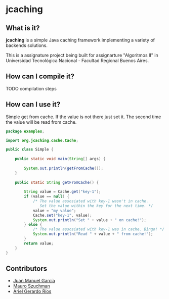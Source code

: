 jcaching
========

What is it?
-----------

**jcaching** is a simple Java caching framework implementing a variety of
backends solutions.

This is a assignature project being built for assignarture "Algoritmos II" in
Universidad Tecnológica Nacional - Facultad Regional Buenos Aires.

How can I compile it?
---------------------

TODO compilation steps

How can I use it?
-----------------

Simple get from cache. If the value is not there just set it. The second time the value will be read from cache.

```java
package examples;

import org.jcaching.cache.Cache;

public class Simple {
	
	public static void main(String[] args) {
		
		System.out.println(getFromCache());
	}
	
	public static String getFromCache() {
		
		String value = Cache.get("key-1");
		if (value == null) {
			/* The value assosiated with key-1 wasn't in cache. 
			   Set the value within the key for the next time. */
			value = "my value";
			Cache.set("key-1", value);
			System.out.println("Set " + value + " on cache!");
		} else {
			/* The value assosiated with key-1 was in cache. Bingo! */
			System.out.println("Read " + value + " from cache!");
		}
		return value;
	}
}

```

Contributors
------------

* [Juan Manuel García](https://github.com/jmg)
* [Mauro Szuchman](https://github.com/mszuchman)
* [Ariel Gerardo Ríos](https://github.com/ariel17)


